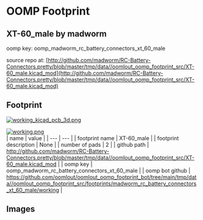 # OOMP Footprint  
## XT-60_male  by madworm  
  
oomp key: oomp_madworm_rc_battery_connectors_xt_60_male  
  
source repo at: [http://github.com/madworm/RC-Battery-Connectors.pretty/blob/master/tmp/data//oomlout_oomp_footprint_src/XT-60_male.kicad_mod](http://github.com/madworm/RC-Battery-Connectors.pretty/blob/master/tmp/data//oomlout_oomp_footprint_src/XT-60_male.kicad_mod)  
## Footprint  
  
[![working_kicad_pcb_3d.png](working_kicad_pcb_3d_600.png)](working_kicad_pcb_3d.png)  
  
[![working.png](working_600.png)](working.png)  
| name | value | 
| --- | --- | 
| footprint name | XT-60_male | 
| footprint description | None | 
| number of pads | 2 | 
| github path | http://github.com/madworm/RC-Battery-Connectors.pretty/blob/master/tmp/data//oomlout_oomp_footprint_src/XT-60_male.kicad_mod | 
| oomp key | oomp_madworm_rc_battery_connectors_xt_60_male | 
| oomp bot github | https://github.com/oomlout/oomlout_oomp_footprint_bot/tree/main/tmp/data//oomlout_oomp_footprint_src/footprints/madworm_rc_battery_connectors_xt_60_male/working | 
## Images  
